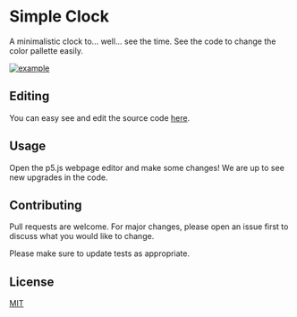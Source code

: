 # Simple Clock
A minimalistic clock to... well... see the time. See the code to change the color pallette easily.

[![example](https://raw.githubusercontent.com/CatalaHD/Clock/master/examples/exampleSimple.png)](https://catalahd.github.io/Clock/Simple)

## Editing

You can easy see and edit the source code [here](https://editor.p5js.org/thecatalahd/sketches/gf_vssSWs).

## Usage

Open the p5.js webpage editor and make some changes! We are up to see new upgrades in the code.

## Contributing

Pull requests are welcome. For major changes, please open an issue first to discuss what you would like to change.

Please make sure to update tests as appropriate.

## License

[MIT](https://github.com/CatalaHD/Clock/blob/master/LICENSE)
